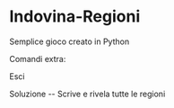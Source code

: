 # Indovina-Regioni

Semplice gioco creato in Python

Comandi extra:

Esci

Soluzione -- Scrive e rivela tutte le regioni
